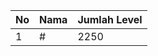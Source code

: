 | No | Nama            | Jumlah Level |
|----|-----------------|--------------|
| 1  | #    |    2250        |

